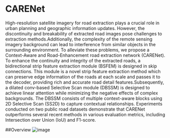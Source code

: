 # CARENet
High-resolution satellite imagery for road extraction plays a crucial role in urban planning and geographic information updates. However, the discontinuity and breakability of extracted road images pose challenges to extraction methods.Additionally, the complexity of the remote sensing imagery background can lead to interference from similar objects in the surrounding environment. To alleviate these problems, we propose a Context-Aware and Road-Enhancement road extraction network (CARENet). To enhance the continuity and integrity of the extracted roads, a bidirectional strip feature extraction module (BSFEM) is designed in skip connections. This module is a novel strip feature extraction method which can preserve edge information of the roads at each scale and passes it to the decoder, providing rich and accurate road detail features.Subsequently, a dilated conv-based Selective Scan module (DBSSM) is designed to achieve linear attention while minimizing the negative effects of complex backgrounds. The DBSSM consists of multiple context-aware blocks using 2D Selective Scan (SS2D) to capture contextual relationships. Experiments conducted on two public road datasets demonstrate that CARENet outperforms several recent methods in various evaluation metrics, including Intersection over Union (IoU) and F1-score.

##Overview
![image](https://github.com/CV-mumu/CAREnet/images/1.png)
